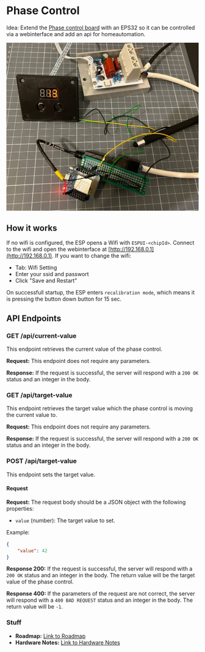 # Phase Control

Idea: Extend the [Phase control board](https://www.amazon.de/dp/B07SFF9VC6?ref_=cm_sw_r_apan_dp_5E5BYS5TRJ6GNMP8MNYR&language=de-DE) with an EPS32 so it can be controlled via a webinterface and add an api for homeautomation.

![Build](docs/build.jpg)

## How it works
If no wifi is configured, the ESP opens a Wifi with `ESPUI-<chipId>`. Connect to the wifi and open the webinterface at [http://192.168.0.1](http://192.168.0.1). If you want to change the wifi:
- Tab: Wifi Setting
- Enter your ssid and passwort
- Click "Save and Restart"

On successfull startup, the ESP enters `recalibration mode`, which means it is pressing the button down button for 15 sec.

## API Endpoints

### GET /api/current-value

This endpoint retrieves the current value of the phase control.

**Request:** This endpoint does not require any parameters.

**Response:**  If the request is successful, the server will respond with a `200 OK` status and an integer in the body.

### GET /api/target-value

This endpoint retrieves the target value which the phase control is moving the current value to.

**Request:** This endpoint does not require any parameters.

**Response:**  If the request is successful, the server will respond with a `200 OK` status and an integer in the body.

### POST /api/target-value

This endpoint sets the target value.

#### Request

**Request:** The request body should be a JSON object with the following properties:

- `value` (number): The target value to set.

Example:

```json
{
    "value": 42
}
```

**Response 200:**  If the request is successful, the server will respond with a `200 OK` status and an integer in the body. The return value will be the target value of the phase control.

**Response 400:**  If the parameters of the request are not correct, the server will respond with a `400 BAD REQUEST` status and an integer in the body. The return value will be `-1`.

### Stuff

- **Roadmap:** [Link to Roadmap](docs/roadmap.md)
- **Hardware Notes:** [Link to Hardware Notes](docs/hardware.md)